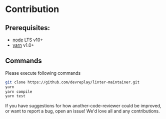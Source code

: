 # Contribution

## Prerequisites:

* [node](https://nodejs.org/) LTS v10+
* [yarn](https://yarnpkg.com/lang/en/docs/install) v1.0+

## Commands

Please execute following commands

```sh
git clone https://github.com/devreplay/linter-maintainer.git
yarn
yarn compile
yarn test
```

If you have suggestions for how another-code-reviewer could be improved, or want to report a bug, open an issue! We'd love all and any contributions.
